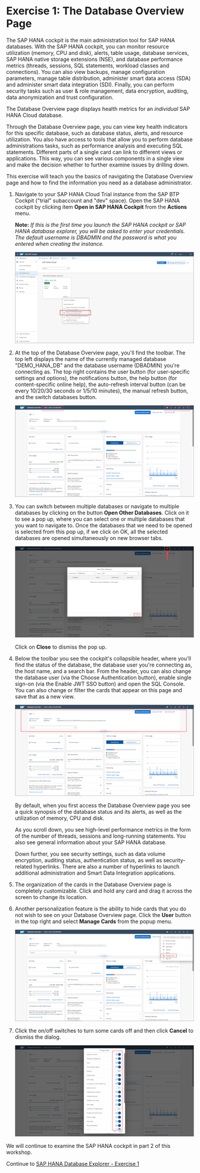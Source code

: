 # Exercise 1: The Database Overview Page

The SAP HANA cockpit is the main administration tool for SAP HANA databases. With the SAP HANA cockpit, you can monitor resource utilization (memory, CPU and disk), alerts, table usage, database services, SAP HANA native storage extensions (NSE), and database performance metrics (threads, sessions, SQL statements, workload classes and connections). You can also view backups, manage configuration parameters, manage table distribution, administer smart data access (SDA) and administer smart data integration (SDI). Finally, you can perform security tasks such as user & role management, data encryption, auditing, data anonymization and trust configuration.

The Database Overview page displays health metrics for an *individual* SAP HANA Cloud database.

Through the Database Overview page, you can view key health indicators for this specific database, such as database status, alerts, and resource utilization. You also have access to tools that allow you to perform database administrations tasks, such as performance analysis and executing SQL statements. Different parts of a single card can link to different views or applications. This way, you can see various components in a single view and make the decision whether to further examine issues by drilling down.

This exercise will teach you the basics of navigating the Database Overview page and how to find the information you need as a database administrator.

1. Navigate to your SAP HANA Cloud Trial instance from the SAP BTP Cockpit ("trial" subaccount and "dev" space). Open the SAP HANA cockpit by clicking item **Open in SAP HANA Cockpit** from the **Actions** menu.

    **Note:** *If this is the first time you launch the SAP HANA cockpit or SAP HANA database explorer, you will be asked to enter your credentials. The default username is DBADMIN and the password is what you entered when creating the instance.*

    ![SAP BTP Cockpit](./images/1-01_BTPCockpit.png)

2. At the top of the Database Overview page, you'll find the toolbar. The top left displays the name of the currently managed database "DEMO_HANA_DB" and the database username (DBADMIN) you're connecting as. The top right contains the user button (for user-specific settings and options), the notifications button, the help button (for content-specific online help), the auto-refresh interval button (can be every 10/20/30 seconds or 1/5/10 minutes), the manual refresh button, and the switch databases button.

    ![SAP HANA Cockpit Toolbar](./images/1-02_Toolbar.png)

3. You can switch between multiple databases or navigate to multiple databases by clicking on the button **Open Other Databases**. Click on it to see a pop up, where you can select one or multiple databases that you want to navigate to. Once the databases that we need to be opened is selected from this pop up, if we click on OK, all the selected databases are opened simultaneously on new browser tabs.

    ![Open Other Databases](./images/1-03_OpenOtherDBs.png)

    Click on **Close** to dismiss the pop up.

4. Below the toolbar you see the cockpit's collapsible header, where you'll find the status of the database, the database user you're connecting as, the host name, and a search bar. From the header, you can also change the database user (via the Choose Authentication button), enable single sign-on (via the Enable JWT SSO button) and open the SQL Console. You can also change or filter the cards that appear on this page and save that as a new view.

    ![Header](./images/1-04_Header.png)

    By default, when you first access the Database Overview page you see a quick synopsis of the database status and its alerts, as well as the utilization of memory, CPU and disk.
    
    As you scroll down, you see high-level performance metrics in the form of the number of threads, sessions and long-running statements. You also see general information about your SAP HANA database.
    
    Down further, you see security settings, such as data volume encryption, auditing status, authentication status, as well as security-related hyperlinks. There are also a number of hyperlinks to launch additional administration and Smart Data Integration applications.

5. The organization of the cards in the Database Overview page is completely customizable. Click and hold any card and drag it across the screen to change its location.

6. Another personalization feature is the ability to hide cards that you do not wish to see on your Database Overview page. Click the **User** button in the top right and select **Manage Cards** from the popup menu.

    ![User Menu](./images/1-06_UserMenu.png)

7. Click the on/off switches to turn some cards off and then click **Cancel** to dismiss the dialog.

    ![Manage Cards](./images/1-07_ManageCards.png)

We will continue to examine the SAP HANA cockpit in part 2 of this workshop.

Continue to [SAP HANA Database Explorer - Exercise 1](../../database_explorer/ex1/README.md)